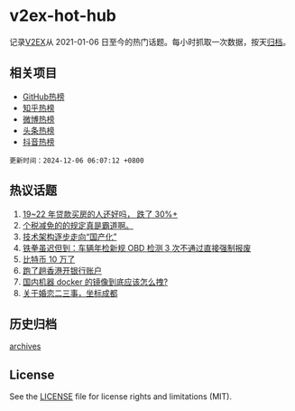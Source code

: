 # v2ex-hot-hub

 记录[V2EX](https://www.v2ex.com/)从 2021-01-06 日至今的热门话题。每小时抓取一次数据，按天[归档](archives)。
 
 ## 相关项目

- [GitHub热榜](https://github.com/it985/github-hot-hub)
- [知乎热榜](https://github.com/it985/zhihu-hot-hub)
- [微博热榜](https://github.com/it985/weibo-hot-hub)
- [头条热榜](https://github.com/it985/toutiao-hot-hub)
- [抖音热榜](https://github.com/it985/douyin-hot-hub)


 `更新时间：2024-12-06 06:07:12 +0800`

## 热议话题

1. [19~22 年贷款买房的人还好吗， 跌了 30%+](https://www.v2ex.com/t/1095136)
1. [个税减免的的规定真是霸道啊。](https://www.v2ex.com/t/1095121)
1. [技术架构逐步走向“国产化”](https://www.v2ex.com/t/1095159)
1. [铁拳虽迟但到：车辆年检新规 OBD 检测 3 次不通过直接强制报废](https://www.v2ex.com/t/1095129)
1. [比特币 10 万了](https://www.v2ex.com/t/1095162)
1. [跑了趟香港开银行账户](https://www.v2ex.com/t/1095112)
1. [国内机器 docker 的镜像到底应该怎么拽?](https://www.v2ex.com/t/1095188)
1. [关于婚恋二三事，坐标成都](https://www.v2ex.com/t/1095185)

## 历史归档

[archives](archives)

## License

See the [LICENSE](LICENSE) file for license rights and limitations (MIT).
